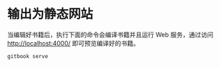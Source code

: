 # 输出为静态网站

当编辑好书籍后，执行下面的命令会编译书籍并且运行 Web 服务，通过访问 [http://localhost:4000/](http://localhost:4000/) 即可预览编译好的书籍。

```bash
gitbook serve
```


